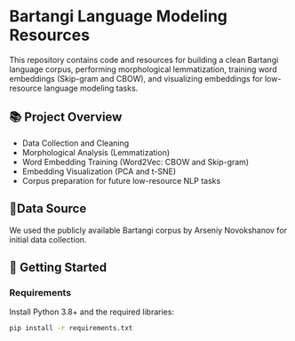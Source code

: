 # Bartangi Language Modeling Resources

This repository contains code and resources for building a clean Bartangi language corpus, performing morphological lemmatization, training word embeddings (Skip-gram and CBOW), and visualizing embeddings for low-resource language modeling tasks.

## 📚 Project Overview

- Data Collection and Cleaning
- Morphological Analysis (Lemmatization)
- Word Embedding Training (Word2Vec: CBOW and Skip-gram)
- Embedding Visualization (PCA and t-SNE)
- Corpus preparation for future low-resource NLP tasks

## 🔗Data Source
We used the publicly available Bartangi corpus by Arseniy Novokshanov for initial data collection.
## 🚀 Getting Started
### Requirements

Install Python 3.8+ and the required libraries:

```bash
pip install -r requirements.txt
